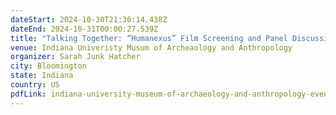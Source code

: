 ```yaml
---
dateStart: 2024-10-30T21:30:14.438Z
dateEnd: 2024-10-31T00:00:27.539Z
title: "Talking Together: “Humanexus” Film Screening and Panel Discussion"
venue: Indiana Univeristy Musum of Archeaology and Anthropology
organizer: Sarah Junk Hatcher
city: Bloomington
state: Indiana
country: US
pdfLink: indiana-university-museum-of-archaeology-and-anthropology-events.pdf
---
```

